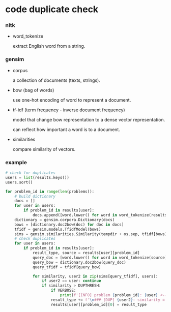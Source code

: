 # code duplicate check

### nltk

* word_tokenize

  extract English word from a string.

### gensim

* corpus

  a collection of documents (texts, strings).

* bow (bag of words)

  use one-hot encoding of word to represent a document.

* tf-idf (term frequency - inverse document frequency)

  model that change bow representation to a dense vector representation.

  can reflect how important a word is to a document.

* similarities

  compare similarity of vectors.


### example

```python
# check for duplicates
users = list(results.keys())
users.sort()

for problem_id in range(len(problems)):
    # build dictionary
    docs = []
    for user in users:
        if problem_id in results[user]:
            docs.append([word.lower() for word in word_tokenize(results[user][problem_id][1])])
    dictionary = gensim.corpora.Dictionary(docs)
    bows = [dictionary.doc2bow(doc) for doc in docs]
    tfidf = gensim.models.TfidfModel(bows)
    sims = gensim.similarities.Similarity(tempdir + os.sep, tfidf[bows], num_features=len(dictionary))
    # check duplicates
    for user in users:
        if problem_id in results[user]:
            result_type, source = results[user][problem_id]
            query_doc = [word.lower() for word in word_tokenize(source)]
            query_bow = dictionary.doc2bow(query_doc)
            query_tfidf = tfidf[query_bow]

            for similarity, user2 in zip(sims[query_tfidf], users):
                if user2 == user: continue
                if similarity > DUPTHRESH:
                    if VERBOSE:
                        print(f'[INFO] problem {problem_id}: {user} <-- {similarity:.3f} --> {user2}')
                    result_type += f'\n### [DUP] {user2}: similarity = {similarity:.3f}'
                    results[user][problem_id][0] = result_type
```

